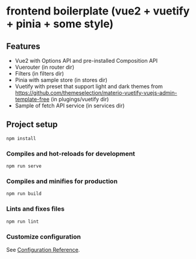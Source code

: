 # frontend boilerplate (vue2 + vuetify + pinia + some style)

## Features
- Vue2 with Options API and pre-installed Composition API
- Vuerouter (in router dir)
- Filters (in filters dir)
- Pinia with sample store (in stores dir)
- Vuetify with preset that support light and dark themes from https://github.com/themeselection/materio-vuetify-vuejs-admin-template-free (in plugings/vuetify dir)
- Sample of fetch API service (in services dir)

## Project setup
```
npm install
```

### Compiles and hot-reloads for development
```
npm run serve
```

### Compiles and minifies for production
```
npm run build
```

### Lints and fixes files
```
npm run lint
```

### Customize configuration
See [Configuration Reference](https://cli.vuejs.org/config/).
